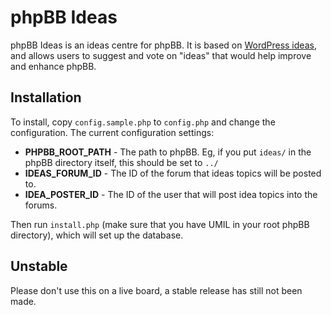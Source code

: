 # phpBB Ideas #

phpBB Ideas is an ideas centre for phpBB. It is based on [WordPress ideas](http://wordpress.org/extend/ideas/), and allows users to suggest and vote on "ideas" that would help improve and enhance phpBB.

## Installation ##

To install, copy `config.sample.php` to `config.php` and change the configuration. The current configuration settings:

- **PHPBB_ROOT_PATH** - The path to phpBB. Eg, if you put `ideas/` in the phpBB directory itself, this should be set to `../`
- **IDEAS_FORUM_ID** - The ID of the forum that ideas topics will be posted to.
- **IDEA_POSTER_ID** - The ID of the user that will post idea topics into the forums.

Then run `install.php` (make sure that you have UMIL in your root phpBB directory), which will set up the database.

## Unstable

Please don't use this on a live board, a stable release has still not been made.
